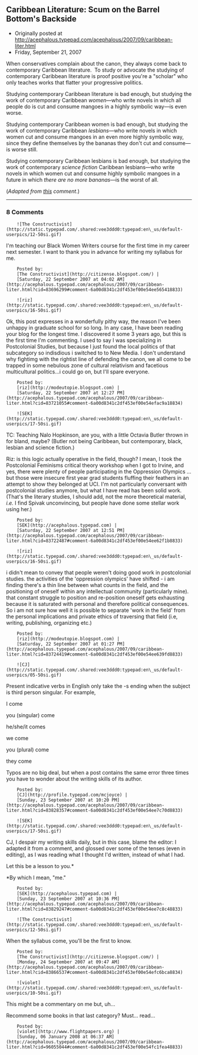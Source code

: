 ## Caribbean Literature: Scum on the Barrel Bottom's Backside

 * Originally posted at http://acephalous.typepad.com/acephalous/2007/09/caribbean-liter.html
 * Friday, September 21, 2007



When conservatives complain about the canon, they always come back to contemporary Caribbean literature.  To study or advocate the studying of contemporary Caribbean literature is proof positive you're a "scholar" who only teaches works that flatter your progressive politics. 

Studying contemporary Caribbean literature is bad enough, but studying the work of contemporary Caribbean _women_—who write novels in which all
people do is cut and consume mangoes in a highly symbolic way—is even worse.

Studying contemporary Caribbean women is bad enough, but studying the work of contemporary Caribbean _lesbians_—who write novels in which women cut and consume
mangoes in an even more highly symbolic way, since they define
themselves by the bananas they don't cut and consume—is worse still.

Studying contemporary Caribbean lesbians is bad enough, but studying the work of contemporary _science fiction_ Caribbean lesbians—who write novels in which women cut and consume highly symbolic mangoes in a future in which _there are no more bananas_—is the worst of all. 

(_Adapted from [this](http://obsidianwings.blogs.com/obsidian\_wings/2007/09/canon-fires.html#comment-83224361) comment_.)  

		

* * *

### 8 Comments 

		

                
[]()

	

		![The Constructivist](http://static.typepad.com/.shared:vee3ddd0:typepad:en\_us/default-userpics/12-50si.gif)
	

	

		

I'm teaching our Black Women Writers course for the first time in my career next semester.  I want to thank you in advance for writing my syllabus for me.

	

		Posted by:
		[The Constructivist](http://citizense.blogspot.com/) |
		[Saturday, 22 September 2007 at 04:02 AM](http://acephalous.typepad.com/acephalous/2007/09/caribbean-liter.html?cid=83696299#comment-6a00d8341c2df453ef00e54ee565418833)

[]()

	

		![riz](http://static.typepad.com/.shared:vee3ddd0:typepad:en\_us/default-userpics/16-50si.gif)
	

	

		

Ok, this post expresses in a wonderfully pithy way, the reason I've been unhappy in graduate school for so long.  In any case, I have been reading your blog for the longest time.  I discovered it some 3 years ago, but this is the first time I'm commenting.  I used to say I was specializing in Postcolonial Studies, but because I just found the local politics of that subcategory so indisdious i switched to to New Media.  I don't understand why fightimg with the rightist line of defending the canon, we all come to be trapped in some nebulous zone of cultural relativism and facetious multicultural politics...i could go on, but I'll spare everyone.

	

		Posted by:
		[riz](http://modeutopie.blogspot.com) |
		[Saturday, 22 September 2007 at 12:27 PM](http://acephalous.typepad.com/acephalous/2007/09/caribbean-liter.html?cid=83721055#comment-6a00d8341c2df453ef00e54efac9a18834)

[]()

	

		![SEK](http://static.typepad.com/.shared:vee3ddd0:typepad:en\_us/default-userpics/17-50si.gif)
	

	

		

TC: Teaching Nalo Hopkinson, are you, with a little Octavia Butler thrown in for bland, maybe?  (Butler not being Caribbean, but contemporary, black, lesbian and science fiction.)

Riz: is this logic actually operative in the field, though?  I mean, I took the Postcolonial Feminisms critical theory workshop when I got to Irvine, and yes, there were plenty of people participating in the Oppression Olympics ... but those were insecure first year grad students fluffing their feathers in an attempt to show they belonged at UCI.  I'm not particularly conversant with postcolonial studies anymore, but what I have read has been solid work.  (That's the literary studies, I should add, not the more theoretical material, _i.e._ I find Spivak unconvincing, but people have done some stellar work using her.)

	

		Posted by:
		[SEK](http://acephalous.typepad.com) |
		[Saturday, 22 September 2007 at 12:51 PM](http://acephalous.typepad.com/acephalous/2007/09/caribbean-liter.html?cid=83722487#comment-6a00d8341c2df453ef00e54ee62f1b8833)

[]()

	

		![riz](http://static.typepad.com/.shared:vee3ddd0:typepad:en\_us/default-userpics/16-50si.gif)
	

	

		

i didn't mean to convey that people weren't doing good work in postcolonial studies.  the activities of the 'oppression olympics' have shifted - i am finding there's a thin line between what counts in the field, and the positioning of oneself within any intellectual community (particularly mine).  that constant struggle to position and re-position oneself gets exhausting because it is saturated with personal and therefore political consequences.  So i am not sure how well it is possible to separate 'work in the field' from the personal implications and private ethics of traversing that field (i.e, writing, publishing, organizing etc.)

	

		Posted by:
		[riz](http://modeutopie.blogspot.com) |
		[Saturday, 22 September 2007 at 01:27 PM](http://acephalous.typepad.com/acephalous/2007/09/caribbean-liter.html?cid=83724419#comment-6a00d8341c2df453ef00e54ee639fd8833)

[]()

	

		![CJ](http://static.typepad.com/.shared:vee3ddd0:typepad:en\_us/default-userpics/05-50si.gif)
	

	

		

Present indicative verbs in English only take the -s ending when the subject is third person singular. For example,

I come  

you (singular) come  

he/she/it comes  

we come  

you (plural) come  

they come

Typos are no big deal, but when a post contains the same error three times you have to wonder about the writing skills of its author. 

	

		Posted by:
		[CJ](http://profile.typepad.com/mcjoyce) |
		[Sunday, 23 September 2007 at 10:20 PM](http://acephalous.typepad.com/acephalous/2007/09/caribbean-liter.html?cid=83828357#comment-6a00d8341c2df453ef00e54ee7c70d8833)

[]()

	

		![SEK](http://static.typepad.com/.shared:vee3ddd0:typepad:en\_us/default-userpics/17-50si.gif)
	

	

		

CJ, I despair my writing skills daily, but in this case, blame the editor: I adapted it from a comment, and glossed over some of the tenses (even in editing), as I was reading what I thought I'd written, instead of what I had.  

Let this be a lesson to you.\*

\*By which I mean, "me."

	

		Posted by:
		[SEK](http://acephalous.typepad.com) |
		[Sunday, 23 September 2007 at 10:36 PM](http://acephalous.typepad.com/acephalous/2007/09/caribbean-liter.html?cid=83829247#comment-6a00d8341c2df453ef00e54ee7c8c48833)

[]()

	

		![The Constructivist](http://static.typepad.com/.shared:vee3ddd0:typepad:en\_us/default-userpics/12-50si.gif)
	

	

		

When the syllabus come, you'll be the first to know.

	

		Posted by:
		[The Constructivist](http://citizense.blogspot.com/) |
		[Monday, 24 September 2007 at 09:47 AM](http://acephalous.typepad.com/acephalous/2007/09/caribbean-liter.html?cid=83866537#comment-6a00d8341c2df453ef00e54efc6bca8834)

[]()

	

		![violet](http://static.typepad.com/.shared:vee3ddd0:typepad:en\_us/default-userpics/10-50si.gif)
	

	

		

This might be a commentary on me but, uh...

Recommend some books in that last category? Must... read...

	

		Posted by:
		[violet](http://www.flightpapers.org) |
		[Sunday, 06 January 2008 at 06:37 AM](http://acephalous.typepad.com/acephalous/2007/09/caribbean-liter.html?cid=96055044#comment-6a00d8341c2df453ef00e54fc1fea48833)

		

        